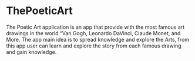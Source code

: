 # ThePoeticArt
The Poetic Art application is an app that provide with the most famous art drawings in the world “Van Gogh, Leonardo DaVinci, Claude Monet, and More. The app main idea is to spread knowledge and explore the Arts, from this app user can learn and explore the story from each famous drawing and gain knowledge.
